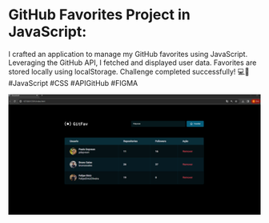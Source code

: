 # GitHub Favorites Project in JavaScript:
I crafted an application to manage my GitHub favorites using JavaScript. Leveraging the GitHub API, I fetched and displayed user data. Favorites are stored locally using localStorage. Challenge completed successfully! 💻🌟 #JavaScript #CSS #APIGitHub #FIGMA

<img src="assets/Print.png" alt="logo GitFav">